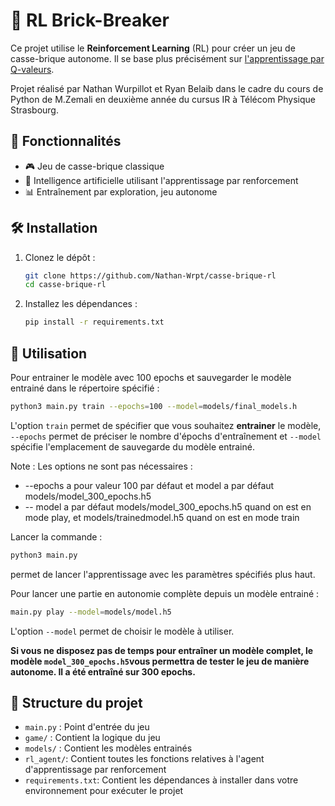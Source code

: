 # 🧱 RL Brick-Breaker

 Ce projet utilise le **Reinforcement Learning** (RL) pour créer un jeu de casse-brique autonome. Il se base plus précisément sur [l'apprentissage par Q-valeurs](https://fr.wikipedia.org/wiki/Q-learning). 
 
 Projet réalisé par Nathan Wurpillot et Ryan Belaib dans le cadre du cours de Python de M.Zemali en deuxième année du cursus IR à Télécom Physique Strasbourg.

## 🚀 Fonctionnalités

- 🎮 Jeu de casse-brique classique
- 🧠 Intelligence artificielle utilisant l'apprentissage par renforcement
- 📊 Entraînement par exploration, jeu autonome

## 🛠️ Installation

1. Clonez le dépôt :
    ```bash
    git clone https://github.com/Nathan-Wrpt/casse-brique-rl
    cd casse-brique-rl
    ```

2. Installez les dépendances :
    ```bash
    pip install -r requirements.txt
    ```

## 🎯 Utilisation

Pour entrainer le modèle avec 100 epochs et sauvegarder le modèle entrainé dans le répertoire spécifié :
```bash
python3 main.py train --epochs=100 --model=models/final_models.h
```
L'option ```train``` permet de spécifier que vous souhaitez **entrainer** le modèle, ```--epochs``` permet de préciser le nombre d'épochs d'entraînement et ```--model``` spécifie l'emplacement de sauvegarde du modèle entrainé.

Note : Les options ne sont pas nécessaires :
- --epochs a pour valeur 100 par défaut et model a par défaut models/model_300_epochs.h5
- -- model a par défaut models/model_300_epochs.h5 quand on est en mode play, et models/trainedmodel.h5 quand on est en mode train 

Lancer la commande :

```bash
python3 main.py
```
permet de lancer l'apprentissage avec les paramètres spécifiés plus haut.

Pour lancer une partie en autonomie complète depuis un modèle entrainé :

```bash
main.py play --model=models/model.h5
```
L'option ```--model``` permet de choisir le modèle à utiliser.

**Si vous ne disposez pas de temps pour entraîner un modèle complet, le modèle ```model_300_epochs.h5```vous permettra de tester le jeu de manière autonome. Il a été entraîné sur 300 epochs.**


## 📂 Structure du projet

- `main.py` : Point d'entrée du jeu
- `game/` : Contient la logique du jeu
- `models/` : Contient les modèles entrainés
- `rl_agent/`: Contient toutes les fonctions relatives à l'agent d'apprentissage par renforcement
- `requirements.txt`: Contient les dépendances à installer dans votre environnement pour exécuter le projet

